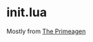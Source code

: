 # init.lua
Mostly from [The Primeagen](https://github.com/ThePrimeagen/init.lua/tree/249f3b14cc517202c80c6babd0f9ec548351ec71)
